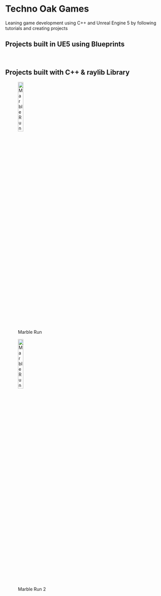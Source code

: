# Techno Oak Games
Leaning game development using C++ and Unreal Engine 5 by following tutorials and creating projects

## Projects built in UE5 using Blueprints

<br>

## Projects built with C++ & raylib Library

<figure>
  <a href="https://github.com/TechnoOakGames/Marble_Run">
  <img alt="Marble Run" width="20%" height="20%"      src="https://raw.githubusercontent.com/TechnoOakGames/Marble_Run/main/Marble_Run_Gameplay_Screenshot.png" />
  </a>
  <figcaption>Marble Run</figcaption>
</figure>

<figure>
  <a href="https://github.com/TechnoOakGames/Marble_Run">
  <img alt="Marble Run" width="20%" height="20%"      src="https://raw.githubusercontent.com/TechnoOakGames/Marble_Run/main/Marble_Run_Gameplay_Screenshot.png" />
  </a>
  <figcaption>Marble Run 2</figcaption>
</figure>

<br>

<!--

**Here are some ideas to get you started:**

🙋‍♀️ A short introduction - what is your organization all about?
🌈 Contribution guidelines - how can the community get involved?
👩‍💻 Useful resources - where can the community find your docs? Is there anything else the community should know?
🍿 Fun facts - what does your team eat for breakfast?
🧙 Remember, you can do mighty things with the power of [Markdown](https://docs.github.com/github/writing-on-github/getting-started-with-writing-and-formatting-on-github/basic-writing-and-formatting-syntax)
-->
